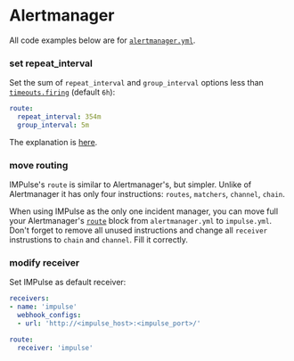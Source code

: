 # Alertmanager

All code examples below are for [`alertmanager.yml`](https://prometheus.io/docs/alerting/latest/configuration/).

### set repeat_interval


Set the sum of `repeat_interval` and `group_interval` options less than [`timeouts.firing`](https://github.com/DiTsi/impulse/blob/main/impulse.slack.yml) (default `6h`):
```yaml
route:
  repeat_interval: 354m
  group_interval: 5m
```
The explanation is [here](concepts.md#unknown).

### move routing

IMPulse's `route` is similar to Alertmanager's, but simpler. Unlike of Alertmanager it has only four instructions: `routes`, `matchers`, `channel`, `chain`.

When using IMPulse as the only one incident manager, you can move full your Alertmanager's [`route`](https://prometheus.io/docs/alerting/latest/configuration/#route) block from `alertmanager.yml` to `impulse.yml`. Don't forget to remove all unused instructions and change all `receiver` instrustions to `chain` and `channel`. Fill it correctly.

### modify receiver

Set IMPulse as default receiver:

```yaml
receivers:
- name: 'impulse'
  webhook_configs:
  - url: 'http://<impulse_host>:<impulse_port>/'

route:
  receiver: 'impulse'
```
